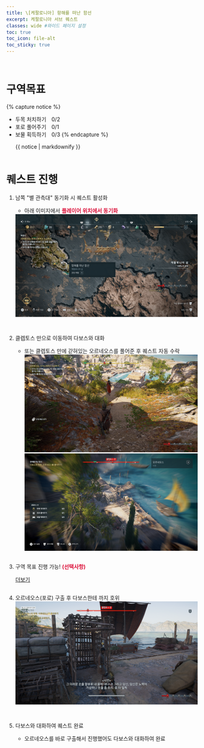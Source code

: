 ```yaml
---
title: \[케팔로니아] 항해를 떠난 함선
excerpt: 케팔로니아 서브 퀘스트
classes: wide #와이드 페이지 설정
toc: true
toc_icon: file-alt
toc_sticky: true
---
```


<head>
    <style type="text/css">
        aside { font-size: 22px; }
        section { font-size: 16px; }
        .notice--primary > ul { font-size: 14px; }
        tbody, th { text-align: center; }
        .notice--primary { width: 50%; margin-left: 24px; }
        b { color: crimson; }
    </style>
    ​<script>
        function SirenFunction(idMyDiv){
        var objDiv = document.getElementById(idMyDiv);
        if(objDiv.style.display=="block")
            objDiv.style.display = "none";
        else
            objDiv.style.display = "block";
        }
    </script> 
</head>
<br>


# 구역목표
{% capture notice %}
* 두목 처치하기　0/2
* 포로 풀어주기　0/1
* 보물 획득하기　0/3
{% endcapture %}

<div class="notice--primary">{{ notice | markdownify }}</div>
<br>


# 퀘스트 진행

1. 남쪽 "별 관측대" 동기화 시 퀘스트 활성화
    - 아래 이미지에서 <b>플레이어 위치에서 동기화</b>
    <a href="https://raw.githubusercontent.com/kimguri/kimguri.github.io/master/assets/images/aoc/kephallonia/04-A-Ship-Came-Sailing/1.png">
        <img src="https://raw.githubusercontent.com/kimguri/kimguri.github.io/master/assets/images/aoc/kephallonia/04-A-Ship-Came-Sailing/1.png">
    </a>
    <pre></pre>
    <pre></pre>
    
2. 클렙토스 만으로 이동하여 다보스와 대화
    - 또는 클렙토스 만에 갇혀있는 오르네오스를 풀어준 후 퀘스트 자동 수락
        <figure class="half" style="margin: 0px;">
            <a href="https://raw.githubusercontent.com/kimguri/kimguri.github.io/master/assets/images/aoc/kephallonia/04-A-Ship-Came-Sailing/2-1.png">
                <img src="https://raw.githubusercontent.com/kimguri/kimguri.github.io/master/assets/images/aoc/kephallonia/04-A-Ship-Came-Sailing/2-1.png">
            </a>
            <a href="https://raw.githubusercontent.com/kimguri/kimguri.github.io/master/assets/images/aoc/kephallonia/04-A-Ship-Came-Sailing/2-2.png">
                <img src="https://raw.githubusercontent.com/kimguri/kimguri.github.io/master/assets/images/aoc/kephallonia/04-A-Ship-Came-Sailing/2-2.png">
            </a>
        </figure>
        <pre></pre>

3. 구역 목표 진행 가능! <b>(선택사항)</b>
    <div class="con_inner">
        <div class="sir_singo_msg">
            <a href="#" onclick="SirenFunction('SirenDiv'); return false;" class="blind_view btn">
                <i class="fas fa-caret-square-down"></i> 더보기
            </a>
        </div>
        <div class="singo_view" id="SirenDiv" style="display:none">
            <table>
                <thead>
                    <tr>
                        <th style="width:15%">순서</th>
                        <th>이미지</th>
                    </tr>
                </thead>
                <tbody>
                    <tr>
                        <td>두목 처치하기 0/2</td>
                        <td>
                            <a href="https://raw.githubusercontent.com/kimguri/kimguri.github.io/master/assets/images/aoc/kephallonia/04-A-Ship-Came-Sailing/3-1.png">
                                <img src="https://raw.githubusercontent.com/kimguri/kimguri.github.io/master/assets/images/aoc/kephallonia/04-A-Ship-Came-Sailing/3-1.png">
                            </a>
                        </td>
                    </tr>
                    <tr>
                        <td>포로 풀어주기 0/1</td>
                        <td>
                        <a href="https://raw.githubusercontent.com/kimguri/kimguri.github.io/master/assets/images/aoc/kephallonia/04-A-Ship-Came-Sailing/3-2.png">
                            <img src="https://raw.githubusercontent.com/kimguri/kimguri.github.io/master/assets/images/aoc/kephallonia/04-A-Ship-Came-Sailing/3-2.png">
                        </a>
                        </td>
                    </tr>
                    <tr>
                        <td>보물 획득하기 0/3</td>
                        <td>
                            <figure class="half" style="margin: 0px;">
                                <a href="https://raw.githubusercontent.com/kimguri/kimguri.github.io/master/assets/images/aoc/kephallonia/04-A-Ship-Came-Sailing/3-3.png">
                                    <img src="https://raw.githubusercontent.com/kimguri/kimguri.github.io/master/assets/images/aoc/kephallonia/04-A-Ship-Came-Sailing/3-3.png">
                                </a>
                                <a href="https://raw.githubusercontent.com/kimguri/kimguri.github.io/master/assets/images/aoc/kephallonia/04-A-Ship-Came-Sailing/3-c-1.png">
                                    <img src="https://raw.githubusercontent.com/kimguri/kimguri.github.io/master/assets/images/aoc/kephallonia/04-A-Ship-Came-Sailing/3-c-1.png">
                                </a>
                            </figure>
                            <figure class="half" style="margin: 0px;">
                                <a href="https://raw.githubusercontent.com/kimguri/kimguri.github.io/master/assets/images/aoc/kephallonia/04-A-Ship-Came-Sailing/3-4.png">
                                    <img src="https://raw.githubusercontent.com/kimguri/kimguri.github.io/master/assets/images/aoc/kephallonia/04-A-Ship-Came-Sailing/3-4.png">
                                </a>
                                <a href="https://raw.githubusercontent.com/kimguri/kimguri.github.io/master/assets/images/aoc/kephallonia/04-A-Ship-Came-Sailing/4-1.png">
                                    <img src="https://raw.githubusercontent.com/kimguri/kimguri.github.io/master/assets/images/aoc/kephallonia/04-A-Ship-Came-Sailing/4-1.png">
                                </a>
                            </figure>
                            <figure class="third" style="margin: 0px;">
                                <a href="https://raw.githubusercontent.com/kimguri/kimguri.github.io/master/assets/images/aoc/kephallonia/04-A-Ship-Came-Sailing/3-5.png">
                                    <img src="https://raw.githubusercontent.com/kimguri/kimguri.github.io/master/assets/images/aoc/kephallonia/04-A-Ship-Came-Sailing/3-4.png">
                                </a>
                                <a href="https://raw.githubusercontent.com/kimguri/kimguri.github.io/master/assets/images/aoc/kephallonia/04-A-Ship-Came-Sailing/3-c-2-1.png">
                                    <img src="https://raw.githubusercontent.com/kimguri/kimguri.github.io/master/assets/images/aoc/kephallonia/04-A-Ship-Came-Sailing/3-c-2-1.png">
                                </a>
                                <a href="https://raw.githubusercontent.com/kimguri/kimguri.github.io/master/assets/images/aoc/kephallonia/04-A-Ship-Came-Sailing/3-c-2-2.png">
                                    <img src="https://raw.githubusercontent.com/kimguri/kimguri.github.io/master/assets/images/aoc/kephallonia/04-A-Ship-Came-Sailing/3-c-2-2.png">
                                </a>
                            </figure>
                        </td>
                    </tr>
                </tbody>
            </table>              
        </div>
    </div>
    <pre></pre>

4. 오르네오스(포로) 구출 후 다보스한테 까지 호위
    <a href="https://raw.githubusercontent.com/kimguri/kimguri.github.io/master/assets/images/aoc/kephallonia/04-A-Ship-Came-Sailing/4-2.png">
        <img src="https://raw.githubusercontent.com/kimguri/kimguri.github.io/master/assets/images/aoc/kephallonia/04-A-Ship-Came-Sailing/4-2.png">
    </a>
    <pre></pre><pre></pre>

5. 다보스와 대화하여 퀘스트 완료
    - 오르네오스를 바로 구출해서 진행했어도 다보스와 대화하여 완료